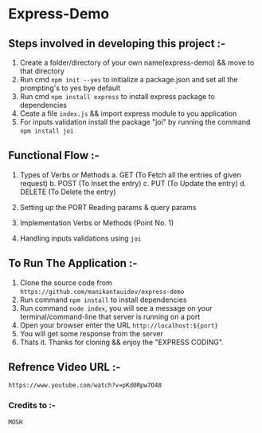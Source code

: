 # Express-Demo

## Steps involved in developing this project :-
    
1. Create a folder/directory of your own name(express-demo) && move to that directory
2. Run cmd `npm init --yes` to initialize a package.json and set all the prompting's to yes bye default
3. Run cmd `npm install express` to install express package to dependencies
4. Ceate a file `index.js` && import express module to you application
5. For inputs validation install the package "joi" by running the command `npm install joi`

## Functional Flow :-
    
1. Types of Verbs or Methods
    a. GET (To Fetch all the entries of given request)
    b. POST (To Inset the entry)
    c. PUT (To Update the entry)
    d. DELETE (To Delete the entry)
    
2. Setting up the PORT Reading params & query params
3. Implementation Verbs or Methods (Point No. 1)
4. Handling inputs validations using `joi`

## To Run The Application :-

1. Clone the source code from `https://github.com/manikantauidev/express-demo`
2. Run command `npm install` to install dependencies
3. Run command `node index`, you will see a message on your terminal/command-line that server is running on a port
4. Open your browser enter the URL `http://localhost:${port}`
5. You will get some response from the server
6. Thats it. Thanks for cloning && enjoy the "EXPRESS CODING".

## Refrence Video URL :-
    https://www.youtube.com/watch?v=pKd0Rpw7O48

### Credits to :- 
    MOSH